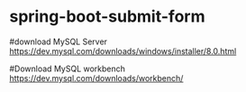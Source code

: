 # spring-boot-submit-form

#download MySQL Server
https://dev.mysql.com/downloads/windows/installer/8.0.html

#Download MySQL workbench
https://dev.mysql.com/downloads/workbench/